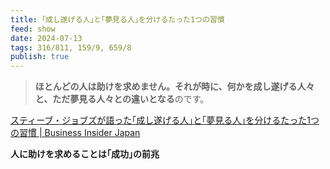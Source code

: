 ```yaml
---
title: ｢成し遂げる人｣と｢夢見る人｣を分けるたった1つの習慣
feed: show
date: 2024-07-13
tags: 316/811, 159/9, 659/8
publish: true
---
```

> **ほとんどの人は助けを求めません。それが時に、何かを成し遂げる人々と、ただ夢見る人々との違いとなる**のです。

[スティーブ・ジョブズが語った｢成し遂げる人｣と｢夢見る人｣を分けるたった1つの習慣 | Business Insider Japan](https://www.businessinsider.jp/post-289922)

**人に助けを求めることは｢成功｣の前兆**
